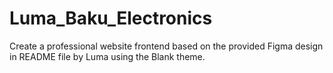 # Luma_Baku_Electronics
Create a professional website frontend based on the provided Figma design in README file by Luma using the Blank theme.
